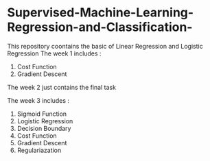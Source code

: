 # Supervised-Machine-Learning-Regression-and-Classification-
This repository coontains the basic of Linear Regression and Logistic Regression
The week 1 includes :
1. Cost Function
2. Gradient Descent

The week 2 just contains the final task

The week 3 includes : 
1. Sigmoid Function
2. Logistic Regression
3. Decision Boundary
4. Cost Function 
5. Gradient Descent
6. Regulariazation
